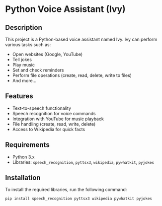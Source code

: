 # Python Voice Assistant (Ivy)

## Description
This project is a Python-based voice assistant named Ivy. Ivy can perform various tasks such as:
- Open websites (Google, YouTube)
- Tell jokes
- Play music
- Set and check reminders
- Perform file operations (create, read, delete, write to files)
- And more...

## Features
- Text-to-speech functionality
- Speech recognition for voice commands
- Integration with YouTube for music playback
- File handling (create, read, write, delete)
- Access to Wikipedia for quick facts

## Requirements
- Python 3.x
- Libraries: `speech_recognition`, `pyttsx3`, `wikipedia`, `pywhatkit`, `pyjokes`

## Installation
To install the required libraries, run the following command:

```bash
pip install speech_recognition pyttsx3 wikipedia pywhatkit pyjokes
